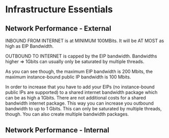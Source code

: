 # Infrastructure Essentials

## Network Performance - External
INBOUND FROM INTERNET is at MINIMUM 100MBits. It will be AT MOST as high as EIP Bandwidth. 

OUTBOUND TO INTERNET is capped by the EIP bandwidth. Bandwidths higher => 1Gbits can usually only be saturated by multiple threads.

As you can see though, the maximum EIP bandwidth is 200 Mbits, the maximum instance-bound public IP bandwidth is 100 Mbits.

In order to increase that you have to add your EIPs (no instance-bound public IPs are supported) to a shared internet bandwidth package which can be as high a 1Gbits. There are not additional costs for a shared bandwidth internet package. This way you can increase you outbound bandwidth to up to 1 Gbits. This can only be saturated by multiple threads, though. 
You can also create multiple bandwidth packages.

## Network Performance - Internal
